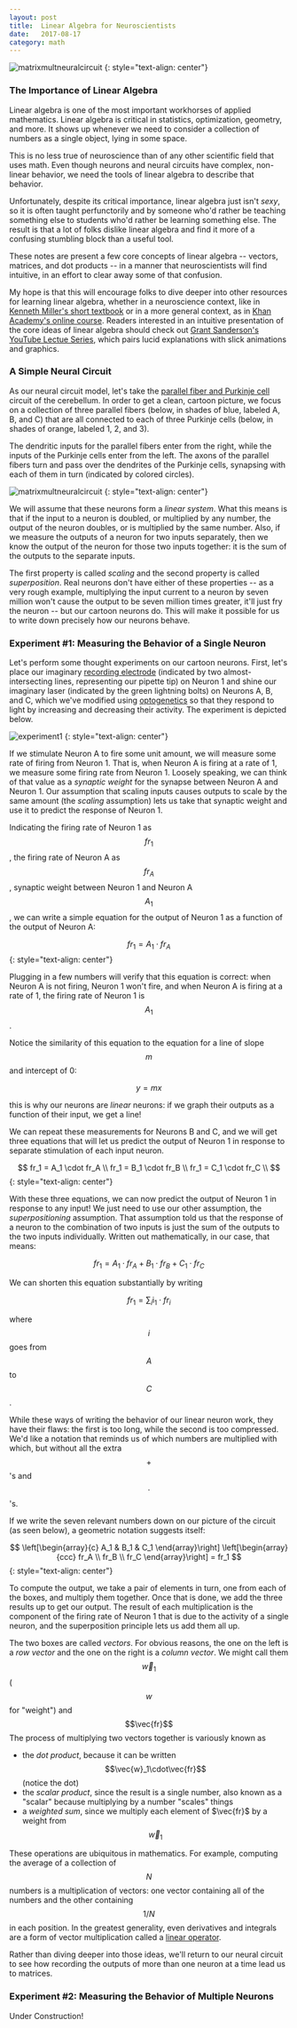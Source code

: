 ```yaml
---
layout: post
title:	Linear Algebra for Neuroscientists
date:	2017-08-17
category: math
---
```


![matrixmultneuralcircuit]
{: style="text-align: center"}

<!--exc-->
<script type="text/javascript" src="http://cdn.mathjax.org/mathjax/latest/MathJax.js?config=TeX-AMS-MML_HTMLorMML"></script>

### The Importance of Linear Algebra

Linear algebra
is one of the most important workhorses
of applied mathematics.
Linear algebra is critical in
statistics,
optimization,
geometry,
and more.
It shows up whenever
we need to consider a collection of numbers
as a single object, lying in some space.

This is no less true of neuroscience
than of any other scientific field that uses math.
Even though neurons and neural circuits
have complex, non-linear behavior,
we need the tools of linear algebra
to describe that behavior.

Unfortunately,
despite its critical importance,
linear algebra just isn't *sexy*,
so it is often taught perfunctorily and
by someone who'd rather be teaching something else
to students who'd rather be learning something else.
The result is that a lot of folks
dislike linear algebra
and find it more of a confusing stumbling block
than a useful tool.

These notes are present a few core concepts
of linear algebra
-- vectors,
matrices, and
dot products --
in a manner that neuroscientists will find intuitive,
in an effort to clear away some of that confusion.

My hope is that this will encourage
folks to dive deeper into other resources
for learning linear algebra,
whether in a neuroscience context, like in
[Kenneth Miller's short textbook](https://www.neurotheory.columbia.edu/Ken/math-notes/)
or in a more general context, as in
[Khan Academy's online course](https://www.khanacademy.org/math/linear-algebra).
Readers interested in an intuitive presentation of the core ideas of linear algebra
should check out
[Grant Sanderson's YouTube Lectue Series](https://www.youtube.com/playlist?list=PLZHQObOWTQDPD3MizzM2xVFitgF8hE_ab),
which pairs lucid explanations with slick animations and graphics.

### A Simple Neural Circuit

As our neural circuit model,
let's take the
[parallel fiber and Purkinje cell](http://charlesfrye.github.io/FoundationalNeuroscience/16/)
circuit of the cerebellum.
In order to get a clean, cartoon picture,
we focus on a collection of
three parallel fibers
(below, in shades of blue,
labeled A, B, and C)
that are all connected to each of
three Purkinje cells
(below, in shades of orange,
labeled 1, 2, and 3).

The dendritic inputs for the parallel fibers
enter from the right,
while the inputs of the Purkinje cells
enter from the left.
The axons of the parallel fibers turn
and pass over the dendrites of the Purkinje cells,
synapsing with each of them in turn
(indicated by colored circles).

![matrixmultneuralcircuit]
{: style="text-align: center"}

We will assume that these neurons form a
*linear system*.
What this means is that
if the input to a neuron is doubled,
or multiplied by any number,
the output of the neuron doubles,
or is multiplied by the same number.
Also,
if we measure the outputs of a neuron
for two inputs separately,
then we know the output of the neuron
for those two inputs together:
it is the sum of the outputs to the separate inputs.

The first property is called *scaling*
and the second property is called *superposition*.
Real neurons don't have either of these properties --
as a very rough example,
multiplying the input current to a neuron by seven million
won't cause the output to be seven million times greater,
it'll just fry the neuron --
but our cartoon neurons do.
This will make it possible for us to write down
precisely how our neurons behave.

### Experiment #1: Measuring the Behavior of a Single Neuron

Let's perform some thought experiments on our cartoon neurons.
First, let's place our imaginary
[recording electrode](http://charlesfrye.github.io/FoundationalNeuroscience/80/)
(indicated by two almost-intersecting lines, representing our pipette tip)
on Neuron 1 and shine our imaginary laser
(indicated by the green lightning bolts)
on Neurons A, B, and C,
which we've modified using
[optogenetics](https://en.wikipedia.org/wiki/Optogenetics)
so that they respond to light by increasing and decreasing their activity.
The experiment is depicted below.

![experiment1]
{: style="text-align: center"}

If we stimulate Neuron A to fire some unit amount,
we will measure some rate of firing from Neuron 1.
That is,
when Neuron A is firing at a rate of 1,
we measure some firing rate from Neuron 1.
Loosely speaking,
we can think of that value as a
*synaptic weight*
for the synapse between Neuron A and Neuron 1.
Our assumption that scaling inputs
causes outputs to scale by the same amount
(the *scaling* assumption)
lets us take that synaptic weight and use
it to predict the response of Neuron 1.

Indicating the firing rate of Neuron 1 as
$$fr_1$$, <!---_--->
the firing rate of Neuron A as
$$fr_A$$, <!---_--->
synaptic weight between
Neuron 1 and Neuron A
$$A_1$$, <!---_--->
we can write a simple equation
for the output of Neuron 1
as a function of the output of Neuron A:

$$
fr_1 = A_1 \cdot fr_A
$$ <!---_--->
{: style="text-align: center"}

Plugging in a few numbers will verify
that this equation is correct:
when Neuron A is not firing,
Neuron 1 won't fire,
and when Neuron A is firing at a rate of 1,
the firing rate of Neuron 1 is
$$A_1$$. <!---_--->

Notice the similarity of this equation
to the equation for a line of slope $$m$$
and intercept of 0:

$$
y = mx
$$

this is why our neurons are *linear* neurons:
if we graph their outputs as a function of their input,
we get a line!

We can repeat these measurements
for Neurons B and C,
and we will get three equations
that will let us predict
the output of Neuron 1
in response to separate
stimulation of each input neuron.

$$
fr_1 = A_1 \cdot fr_A \\
fr_1 = B_1 \cdot fr_B \\
fr_1 = C_1 \cdot fr_C \\
$$ <!---_--->
{: style="text-align: center"}

With these three equations,
we can now predict the output
of Neuron 1 in response to any input!
We just need to use our other assumption,
the *superpositioning* assumption.
That assumption told us
that the response of a neuron
to the combination of two inputs
is just the sum of the outputs
to the two inputs individually.
Written out mathematically,
in our case, that means:

$$
fr_1 = A_1 \cdot fr_A + B_1 \cdot fr_B + C_1 \cdot fr_C
$$ <!---_--->

We can shorten this equation substantially by writing

$$
fr_1 = \sum_i \text{i}_1 \cdot fr_i
$$

where $$i$$ goes from $$A$$ to $$C$$.

While these ways of writing
the behavior of our linear neuron work,
they have their flaws:
the first is too long,
while the second is too compressed.
We'd like a notation
that reminds us of which numbers are multiplied
with which,
but without all the extra $$+$$'s and $$\cdot$$'s.

If we write the seven relevant numbers
down on our picture of the circuit
(as seen below),
a geometric notation suggests itself:

$$
\left[\begin{array}{c}
A_1 & B_1 & C_1
\end{array}\right]
\left[\begin{array}{ccc}
fr_A \\ fr_B \\ fr_C
\end{array}\right] = fr_1
$$ <!---_--->
{: style="text-align: center"}

To compute the output,
we take a pair of elements in turn,
one from each of the boxes,
and multiply them together.
Once that is done,
we add the three results up
to get our output.
The result of each multiplication
is the component of the firing rate
of Neuron 1 that is due to the activity
of a single neuron,
and the superposition principle lets us add them all up.

The two boxes are called
*vectors*.
For obvious reasons,
the one on the left is a *row vector*
and the one on the right is a *column vector*.
We might call them
$$\vec{w}_1$$ ($$w$$ for "weight")
and $$\vec{fr}$$<!---_--->
The process of multiplying two vectors together
is variously known as

- the *dot product*, because it can be written
$$\vec{w}_1\cdot\vec{fr}$$<!---_--->
(notice the dot)
- the *scalar product*, since the result is a single number,
also known as a "scalar" because multiplying by a number "scales" things
- a *weighted sum*, since we multiply each element of $\vec{fr}$
by a weight from $$\vec{w}_1$$<!---_--->

These operations are ubiquitous in mathematics.
For example,
computing the average of a collection of $$N$$ numbers
is a multiplication of vectors:
one vector containing all of the numbers
and the other containing $$1/N$$ in each position.
In the greatest generality,
even derivatives and integrals are a form of
vector multiplication called a
[linear operator](https://www.encyclopediaofmath.org/index.php/Linear_operator).

Rather than diving deeper into those ideas,
we'll return to our neural circuit to see
how recording the outputs
of more than one neuron at a time
lead us to matrices.

### Experiment #2: Measuring the Behavior of Multiple Neurons

Under Construction!

[matrixmultneuralcircuit]: {{site.DBL}}/matrixmultneuralcircuit.png
[experiment1]: {{site.DBL}}/experiment1.png
[vectornotation]: {{site.DBL}}/vectornotation.png
